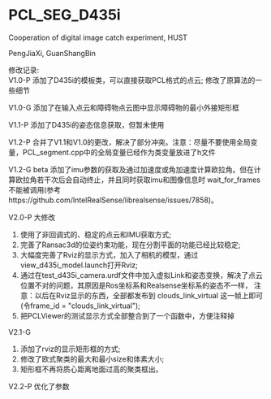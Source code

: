 # PCL_SEG_D435i
Cooperation of digital image catch experiment, HUST

PengJiaXi, GuanShangBin

修改记录:  
V1.0-P 添加了D435i的模板类，可以直接获取PCL格式的点云; 修改了原算法的一些细节  

V1.0-G 添加了在输入点云和障碍物点云图中显示障碍物的最小外接矩形框

V1.1-P 添加了D435i的姿态信息获取，但暂未使用

V1.2-P 合并了V1.1和V1.0的更改，解决了部分冲突。注意：尽量不要使用全局变量，PCL_segment.cpp中的全局变量已经作为类变量放进了h文件  

V1.2-G beta 添加了imu参数的获取及通过加速度或角加速度计算欧拉角。但在计算欧拉角若干次后会自动终止，并且同时获取imu和图像信息时 wait_for_frames不能被调用(参考https://github.com/IntelRealSense/librealsense/issues/7858)。

V2.0-P 大修改
1. 使用了非回调式的、稳定的点云和IMU获取方式;
2. 完善了Ransac3d的位姿约束功能，现在分割平面的功能已经比较稳定;
3. 大幅度完善了Rviz的显示方式，加入了相机的模型，通过view_d435i_model.launch打开Rviz;
4. 通过在test_d435i_camera.urdf文件中加入虚拟Link和姿态变换，解决了点云位置不对的问题，其原因是Ros坐标系和Realsense坐标系的姿态不一样，
   注意：以后在Rviz显示的东西，全部都发布到 clouds_link_virtual 这一帧上即可 (令frame_id = "clouds_link_virtual");
5. 把PCLViewer的测试显示方式全部整合到了一个函数中，方便注释掉

V2.1-G  
1. 添加了rviz的显示矩形框的方式;  
2. 修改了欧式聚类的最大和最小size和体素大小;  
3. 矩形框不再将质心距离地面过高的聚类框出。

V2.2-P
优化了参数

